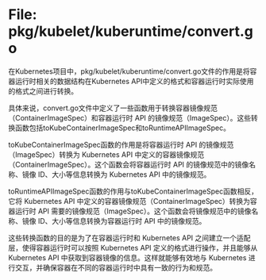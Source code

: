 # File: pkg/kubelet/kuberuntime/convert.go

在Kubernetes项目中，pkg/kubelet/kuberuntime/convert.go文件的作用是将容器运行时相关的数据结构在Kubernetes API中定义的格式和容器运行时实际使用的格式之间进行转换。

具体来说，convert.go文件中定义了一些函数用于转换容器镜像规范（ContainerImageSpec）和容器运行时 API 的镜像规范（ImageSpec）。这些转换函数包括toKubeContainerImageSpec和toRuntimeAPIImageSpec。

toKubeContainerImageSpec函数的作用是将容器运行时 API 的镜像规范（ImageSpec）转换为 Kubernetes API 中定义的容器镜像规范（ContainerImageSpec）。这个函数会将容器运行时 API 的镜像规范中的镜像名称、镜像 ID、大小等信息转换为 Kubernetes API 中的镜像规范。

toRuntimeAPIImageSpec函数的作用与toKubeContainerImageSpec函数相反，它将 Kubernetes API 中定义的容器镜像规范（ContainerImageSpec）转换为容器运行时 API 需要的镜像规范（ImageSpec）。这个函数会将镜像规范中的镜像名称、镜像 ID、大小等信息转换为容器运行时 API 中的镜像规范。

这些转换函数的目的是为了在容器运行时和 Kubernetes API 之间建立一个适配层，使得容器运行时可以按照 Kubernetes API 定义的格式进行操作，并且能够从 Kubernetes API 中获取到容器镜像的信息。这样就能够有效地与 Kubernetes 进行交互，并确保容器在不同的容器运行时中具有一致的行为和规范。

